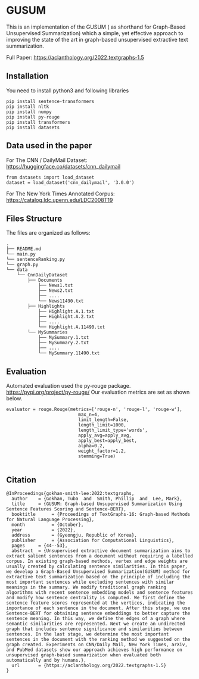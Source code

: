 # GUSUM

This is an implementation of the  GUSUM ( as shorthand for Graph-Based Unsupervised Summarization) which a simple, yet effective approach to improving the state of the art in graph-based unsupervised extractive text summarization. 

Full Paper: https://aclanthology.org/2022.textgraphs-1.5

## Installation

You need to install python3 and following libraries

```
pip install sentence-transformers
pip install nltk
pip install numpy
pip install py-rouge
pip install transformers
pip install datasets

```

## Data used in the paper

For The CNN / DailyMail Dataset:  https://huggingface.co/datasets/cnn_dailymail

```
from datasets import load_dataset
dataset = load_dataset('cnn_dailymail', '3.0.0')

```

For The New York Times Annotated Corpus: https://catalog.ldc.upenn.edu/LDC2008T19 

## Files Structure

The files are organized as follows:

```
.
├── README.md
└── main.py
└── sentenceRanking.py
└── graph.py
└── data
    └── CnnDailyDataset
        ├── Documents
            ├── News1.txt
            ├── News2.txt
            ├── ....
            └── News11490.txt
        ├── Highlights
            ├── Highlight.A.1.txt
            ├── Highlight.A.2.txt
            ├── ....
            └── Highlight.A.11490.txt
        └── MySummaries
            ├── MySummary.1.txt
            ├── MySummary.2.txt
            ├── ....
            └── MySummary.11490.txt

```
## Evaluation

Automated evaluation used the py-rouge package. https://pypi.org/project/py-rouge/ Our evaluation metrics are set as shown below.

```
evaluator = rouge.Rouge(metrics=['rouge-n', 'rouge-l', 'rouge-w'],
                           max_n=4,
                           limit_length=False,
                           length_limit=1000,
                           length_limit_type='words',
                           apply_avg=apply_avg,
                           apply_best=apply_best,
                           alpha=0.2, 
                           weight_factor=1.2,
                           stemming=True)
                           
 ```

## Citation
```
@InProceedings{gokhan-smith-lee:2022:textgraphs,
  author    = {Gokhan, Tuba  and  Smith, Phillip  and  Lee, Mark},
  title     = {GUSUM: Graph-based Unsupervised Summarization Using Sentence Features Scoring and Sentence-BERT},
  booktitle      = {Proceedings of TextGraphs-16: Graph-based Methods for Natural Language Processing},
  month          = {October},
  year           = {2022},
  address        = {Gyeongju, Republic of Korea},
  publisher      = {Association for Computational Linguistics},
  pages     = {44--53},
  abstract  = {Unsupervised extractive document summarization aims to extract salient sentences from a document without requiring a labelled corpus. In existing graph-based methods, vertex and edge weights are usually created by calculating sentence similarities. In this paper, we develop a Graph-Based Unsupervised Summarization(GUSUM) method for extractive text summarization based on the principle of including the most important sentences while excluding sentences with similar meanings in the summary. We modify traditional graph ranking algorithms with recent sentence embedding models and sentence features and modify how sentence centrality is computed. We first define the sentence feature scores represented at the vertices, indicating the importance of each sentence in the document. After this stage, we use Sentence-BERT for obtaining sentence embeddings to better capture the sentence meaning. In this way, we define the edges of a graph where semantic similarities are represented. Next we create an undirected graph that includes sentence significance and similarities between sentences. In the last stage, we determine the most important sentences in the document with the ranking method we suggested on the graph created. Experiments on CNN/Daily Mail, New York Times, arXiv, and PubMed datasets show our approach achieves high performance on unsupervised graph-based summarization when evaluated both automatically and by humans.},
  url       = {https://aclanthology.org/2022.textgraphs-1.5}
}

```


